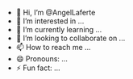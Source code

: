 - 👋 Hi, I’m @AngelLaferte
- 👀 I’m interested in ...
- 🌱 I’m currently learning ...
- 💞️ I’m looking to collaborate on ...
- 📫 How to reach me ...
- 😄 Pronouns: ...
- ⚡ Fun fact: ...

<!---
AngelLaferte/AngelLaferte is a ✨ special ✨ repository because its `README.md` (this file) appears on your GitHub profile.
You can click the Preview link to take a look at your changes.
--->
